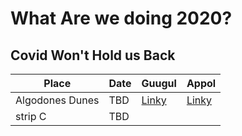 # What Are we doing 2020?

## Covid Won't Hold us Back

|Place|Date|Guugul|Appol|
|-----|-----|-----|-----|
|Algodones Dunes|TBD|[Linky](https://goo.gl/maps/PQyjEBEimEw8hXVT7)|[Linky](https://maps.apple.com/?address=Brawley,%20CA%2092227,%20United%20States&auid=7939187842517015042&ll=32.894579,-115.022736&lsp=9902&q=Algodones%20Dunes&ext=ChoKBQgEEOIBCgQIBRADCgUIBhDfAQoECAoQABIkKSDP8VL1ZkBAMTEtjfVTyFzAOZhTssoKfkBAQc7ScgqVulzA&t=m)|
|strip C|TBD|
